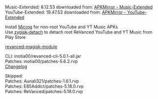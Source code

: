 Music-Extended: 8.12.53
downloaded from: [APKMirror - Music-Extended](https://www.apkmirror.com/apk/google-inc/youtube-music/youtube-music-8-12-53-release/youtube-music-8-12-53-2-android-apk-download/)  
YouTube-Extended: 19.47.53
downloaded from: [APKMirror - YouTube-Extended](https://www.apkmirror.com/apk/google-inc/youtube/youtube-19-47-53-release/youtube-19-47-53-android-apk-download/)  

Install [Microg](https://github.com/ReVanced/GmsCore/releases) for non-root YouTube and YT Music APKs  
Use [zygisk-detach](https://github.com/j-hc/zygisk-detach) to detach root ReVanced YouTube and YT Music from Play Store  

[revanced-magisk-module](https://github.com/E85Addict/revanced-magisk-module)
  
CLI: inotia00/revanced-cli-5.0.1-all.jar  
Patches: inotia00/patches-5.6.2.rvp  
[Changelog](https://github.com/inotia00/revanced-patches/releases/tag/v5.6.2)  

Skipped:  
Patches: Aunali321/patches-1.6.1.rvp  
Patches: E85Addict/patches-5.18.0.rvp  
Patches: ReVanced/patches-5.18.0.rvp      
